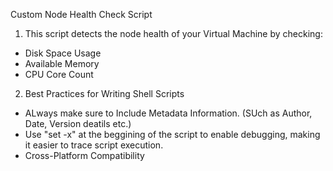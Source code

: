 Custom Node Health Check Script

1. This script detects the node health of your Virtual Machine by checking:

- Disk Space Usage
- Available Memory
- CPU Core Count

2. Best Practices for Writing Shell Scripts

- ALways make sure to Include Metadata Information. (SUch as Author, Date, Version deatils etc.)
- Use "set -x" at the beggining of the script to enable debugging, making it easier to trace script execution.
- Cross-Platform Compatibility
